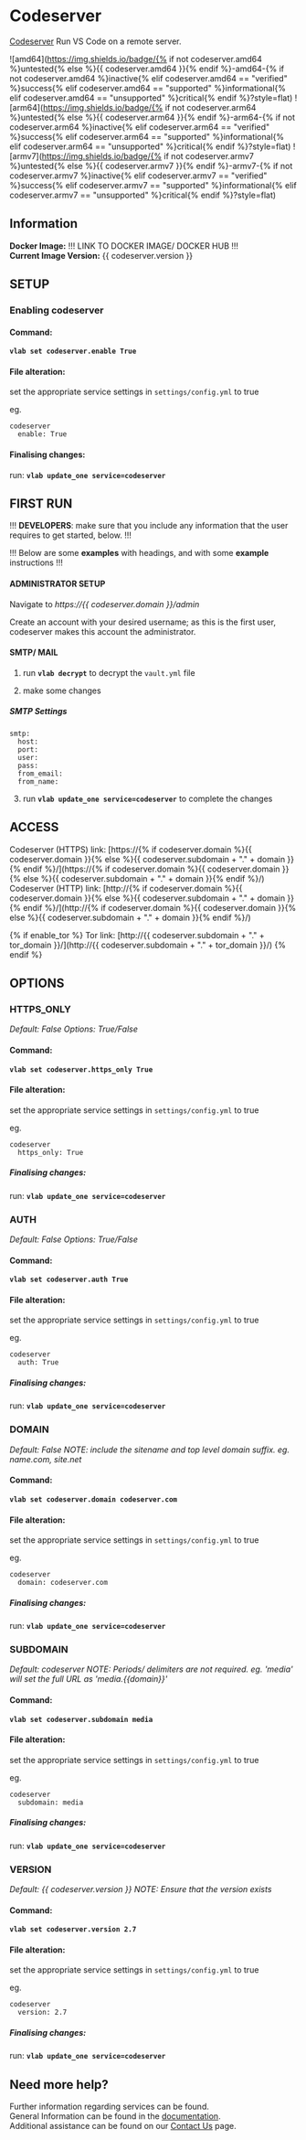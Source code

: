 # Codeserver

[Codeserver](https://github.com/cdr/code-server) Run VS Code on a remote server.

![amd64](https://img.shields.io/badge/{% if not codeserver.amd64 %}untested{% else %}{{ codeserver.amd64 }}{% endif %}-amd64-{% if not codeserver.amd64 %}inactive{% elif codeserver.amd64 == "verified" %}success{% elif codeserver.amd64 == "supported" %}informational{% elif codeserver.amd64 == "unsupported" %}critical{% endif %}?style=flat)
![arm64](https://img.shields.io/badge/{% if not codeserver.arm64 %}untested{% else %}{{ codeserver.arm64 }}{% endif %}-arm64-{% if not codeserver.arm64 %}inactive{% elif codeserver.arm64 == "verified" %}success{% elif codeserver.arm64 == "supported" %}informational{% elif codeserver.arm64 == "unsupported" %}critical{% endif %}?style=flat)
![armv7](https://img.shields.io/badge/{% if not codeserver.armv7 %}untested{% else %}{{ codeserver.armv7 }}{% endif %}-armv7-{% if not codeserver.armv7 %}inactive{% elif codeserver.armv7 == "verified" %}success{% elif codeserver.armv7 == "supported" %}informational{% elif codeserver.armv7 == "unsupported" %}critical{% endif %}?style=flat)

## Information


**Docker Image:** !!! LINK TO DOCKER IMAGE/ DOCKER HUB !!!\
**Current Image Version:** {{ codeserver.version }}

## SETUP

### Enabling codeserver

#### Command:

**`vlab set codeserver.enable True`**

#### File alteration:

set the appropriate service settings in `settings/config.yml` to true

eg.
```
codeserver
  enable: True
```

#### Finalising changes:

run: **`vlab update_one service=codeserver`**

## FIRST RUN

!!! **DEVELOPERS**: make sure that you include any information that the user requires to get started, below. !!!

!!! Below are some **examples** with headings, and with some **example** instructions !!!

#### ADMINISTRATOR SETUP

Navigate to *https://{{ codeserver.domain }}/admin*

Create an account with your desired username; as this is the first user, codeserver makes this account the administrator.

#### SMTP/ MAIL

1. run **`vlab decrypt`** to decrypt the `vault.yml` file

2. make some changes


##### SMTP Settings
```
smtp:
  host:
  port:
  user:
  pass:
  from_email:
  from_name:
```

3. run **`vlab update_one service=codeserver`** to complete the changes


## ACCESS

Codeserver (HTTPS) link: [https://{% if codeserver.domain %}{{ codeserver.domain }}{% else %}{{ codeserver.subdomain + "." + domain }}{% endif %}/](https://{% if codeserver.domain %}{{ codeserver.domain }}{% else %}{{ codeserver.subdomain + "." + domain }}{% endif %}/)
Codeserver (HTTP) link: [http://{% if codeserver.domain %}{{ codeserver.domain }}{% else %}{{ codeserver.subdomain + "." + domain }}{% endif %}/](http://{% if codeserver.domain %}{{ codeserver.domain }}{% else %}{{ codeserver.subdomain + "." + domain }}{% endif %}/)

{% if enable_tor %}
Tor link: [http://{{ codeserver.subdomain + "." + tor_domain }}/](http://{{ codeserver.subdomain + "." + tor_domain }}/)
{% endif %}

## OPTIONS

### HTTPS_ONLY
*Default: False*
*Options: True/False*

#### Command:

**`vlab set codeserver.https_only True`**

#### File alteration:

set the appropriate service settings in `settings/config.yml` to true

eg.
```
codeserver
  https_only: True
````

##### Finalising changes:

run: **`vlab update_one service=codeserver`**

### AUTH
*Default: False*
*Options: True/False*

#### Command:

**`vlab set codeserver.auth True`**

#### File alteration:

set the appropriate service settings in `settings/config.yml` to true

eg.
```
codeserver
  auth: True
```

##### Finalising changes:

run: **`vlab update_one service=codeserver`**

### DOMAIN
*Default: False*
*NOTE: include the sitename and top level domain suffix. eg. name.com, site.net*

#### Command:

**`vlab set codeserver.domain codeserver.com`**

#### File alteration:

set the appropriate service settings in `settings/config.yml` to true

eg.
```
codeserver
  domain: codeserver.com
```

##### Finalising changes:

run: **`vlab update_one service=codeserver`**

### SUBDOMAIN
*Default: codeserver*
*NOTE: Periods/ delimiters are not required. eg. 'media' will set the full URL as 'media.{{domain}}'*

#### Command:

**`vlab set codeserver.subdomain media`**

#### File alteration:

set the appropriate service settings in `settings/config.yml` to true

eg.
```
codeserver
  subdomain: media
```

##### Finalising changes:

run: **`vlab update_one service=codeserver`**

### VERSION
*Default: {{  codeserver.version  }}*
*NOTE: Ensure that the version exists*

#### Command:

**`vlab set codeserver.version 2.7`**

#### File alteration:

set the appropriate service settings in `settings/config.yml` to true

eg.
```
codeserver
  version: 2.7
```

##### Finalising changes:

run: **`vlab update_one service=codeserver`**

## Need more help?
Further information regarding services can be found. \
General Information can be found in the [documentation](https://docs.vivumlab.com). \
Additional assistance can be found on our [Contact Us](https://docs.vivumlab.com/Contact-us) page.
